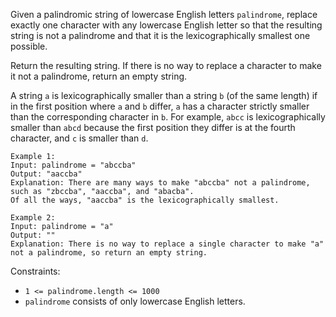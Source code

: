 Given a palindromic string of lowercase English letters `palindrome`, 
replace exactly one character with any lowercase English letter so that the resulting string 
is not a palindrome and that it is the lexicographically smallest one possible.

Return the resulting string. If there is no way to replace a character to make it 
not a palindrome, return an empty string.

A string `a` is lexicographically smaller than a string `b` (of the same length) 
if in the first position where `a` and `b` differ, `a` has a character strictly smaller than 
the corresponding character in `b`. For example, `abcc` is lexicographically smaller than 
`abcd` because the first position they differ is at the fourth character, and `c` is 
smaller than `d`.


```
Example 1:
Input: palindrome = "abccba"
Output: "aaccba"
Explanation: There are many ways to make "abccba" not a palindrome, such as "zbccba", "aaccba", and "abacba".
Of all the ways, "aaccba" is the lexicographically smallest.

Example 2:
Input: palindrome = "a"
Output: ""
Explanation: There is no way to replace a single character to make "a" not a palindrome, so return an empty string.
```

Constraints:

- `1 <= palindrome.length <= 1000`
- `palindrome` consists of only lowercase English letters.